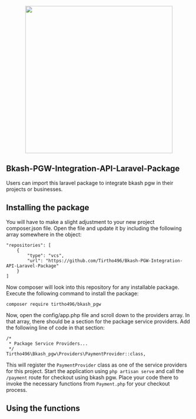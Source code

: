 <p align="center"><img src="https://logowik.com/content/uploads/images/bkash2848.jpg" width="400"></p>

## Bkash-PGW-Integration-API-Laravel-Package
Users can import this laravel package to integrate bkash pgw in their projects or businesses.

## Installing the package
You will have to make a slight adjustment to your new project composer.json file. Open the file and update it by including the following array somewhere in the object:

```
"repositories": [
    {
        "type": "vcs",
        "url": "https://github.com/Tirtho496/Bkash-PGW-Integration-API-Laravel-Package"
    }
]
```

Now composer will look into this repository for any installable package. Execute the following command to install the package:

```composer require tirtho496/bkash_pgw```

Now, open the config/app.php file and scroll down to the providers array. In that array, there should be a section for the package service providers. Add the following line of code in that section:

```
/*
 * Package Service Providers...
 */
Tirtho496\Bkash_pgw\Providers\PaymentProvider::class,
```
This will register the ```PaymentProvider``` class as one of the service providers for this project. Start the application using ```php artisan serve``` and call the ```/payment``` route for checkout using bkash pgw.
Place your code there to invoke the necessary functions from ```Payment.php``` for your checkout process.

## Using the functions
